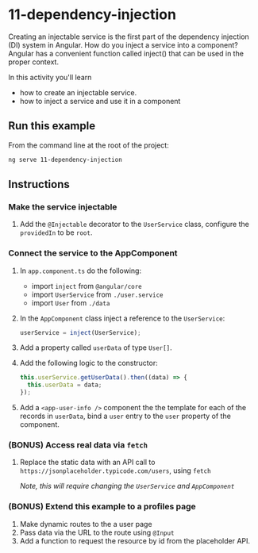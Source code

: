# 11-dependency-injection

Creating an injectable service is the first part of the dependency injection (DI) system in Angular. How do you inject a service into a component? Angular has a convenient function called inject() that can be used in the proper context.

In this activity you'll learn

- how to create an injectable service.
- how to inject a service and use it in a component

## Run this example

From the command line at the root of the project:

```bash
ng serve 11-dependency-injection
```

## Instructions

### Make the service injectable

1. Add the `@Injectable` decorator to the `UserService` class, configure the `providedIn` to be `root`.

### Connect the service to the AppComponent

1. In `app.component.ts` do the following:

   - import `inject` from `@angular/core`
   - import `UserService` from `./user.service`
   - import `User` from `./data`

1. In the `AppComponent` class inject a reference to the `UserService`:

   ```typescript
   userService = inject(UserService);
   ```

1. Add a property called `userData` of type `User[]`.

1. Add the following logic to the constructor:

   ```typescript
   this.userService.getUserData().then((data) => {
     this.userData = data;
   });
   ```

1. Add a `<app-user-info />` component the the template for each of the records in `userData`, bind a `user` entry to the `user` property of the component.

### (BONUS) Access real data via `fetch`

1. Replace the static data with an API call to `https://jsonplaceholder.typicode.com/users`, using `fetch`

   _Note, this will require changing the `UserService` and `AppComponent`_

### (BONUS) Extend this example to a profiles page

1. Make dynamic routes to the a user page
1. Pass data via the URL to the route using `@Input`
1. Add a function to request the resource by id from the placeholder API.
